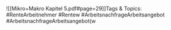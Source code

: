 
![[Mikro+Makro Kapitel 5.pdf#page=29]]Tags & Topics:
   #RenteArbeitnehmer
   #Rentew
   #ArbeitsnachfrageArbeitsangebot
   #ArbeitsnachfrageArbeitsangebot(w
